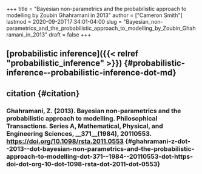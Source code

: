 +++
title = "Bayesian non-parametrics and the probabilistic approach to modelling by Zoubin Ghahramani in 2013"
author = ["Cameron Smith"]
lastmod = 2020-09-20T17:34:01-04:00
slug = "Bayesian_non-parametrics_and_the_probabilistic_approach_to_modelling_by_Zoubin_Ghahramani_in_2013"
draft = false
+++

## [probabilistic inference]({{< relref "probabilistic_inference" >}}) {#probabilistic-inference--probabilistic-inference-dot-md}


## citation {#citation}


### Ghahramani, Z. (2013). Bayesian non-parametrics and the probabilistic approach to modelling. <span class="underline"><span class="underline">Philosophical Transactions. Series A, Mathematical, Physical, and Engineering Sciences</span></span>, \_\_371\_\_(1984), 20110553. <https://doi.org/10.1098/rsta.2011.0553> {#ghahramani-z-dot--2013--dot-bayesian-non-parametrics-and-the-probabilistic-approach-to-modelling-dot-371--1984--20110553-dot-https-doi-dot-org-10-dot-1098-rsta-dot-2011-dot-0553}
